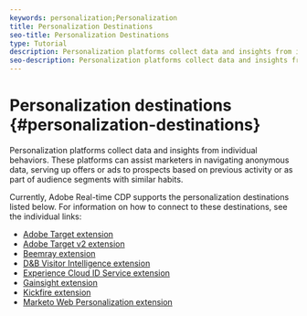 ```yaml
---
keywords: personalization;Personalization
title: Personalization Destinations
seo-title: Personalization Destinations
type: Tutorial
description: Personalization platforms collect data and insights from individual behaviors. These platforms can assist marketers in navigating anonymous data, serving up offers or ads to prospects based on previous activity or as part of audience segments with similar habits.
seo-description: Personalization platforms collect data and insights from individual behaviors. These platforms can assist marketers in navigating anonymous data, serving up offers or ads to prospects based on previous activity or as part of audience segments with similar habits.
---
```


# Personalization destinations {#personalization-destinations}

Personalization platforms collect data and insights from individual behaviors. These platforms can assist marketers in navigating anonymous data, serving up offers or ads to prospects based on previous activity or as part of audience segments with similar habits.

Currently, Adobe Real-time CDP supports the personalization destinations listed below. For information on how to connect to these destinations, see the individual links:

* [Adobe Target extension](/help/rtcdp/destinations/adobe-target-extension.md)
* [Adobe Target v2 extension](/help/rtcdp/destinations/adobe-target-v2-extension.md)
* [Beemray extension](/help/rtcdp/destinations/beemray-extension.md)
* [D&B Visitor Intelligence extension](/help/rtcdp/destinations/dnb-extension.md)
* [Experience Cloud ID Service extension](/help/rtcdp/destinations/adobe-ecid-extension.md)
* [Gainsight extension](/help/rtcdp/destinations/gainsight-extension.md)
* [Kickfire extension](/help/rtcdp/destinations/kickfire-extension.md)
* [Marketo Web Personalization extension](marketo-web-personalization-extension.md)
